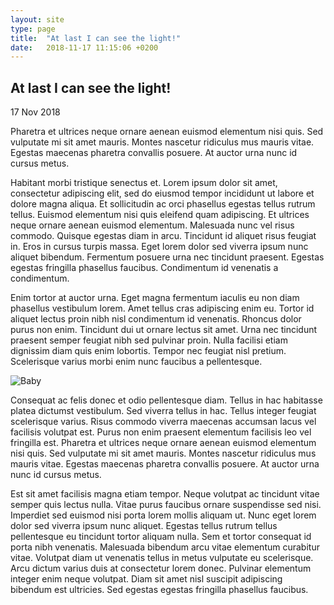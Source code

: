 ```yaml
---
layout: site
type: page
title:  "At last I can see the light!"
date:   2018-11-17 11:15:06 +0200
---
```


<section>
<div class="post-title">
<h2>At last I can see the light!</h2>
<p class="date">17 Nov 2018</p>
</div>
<p class="summery">
Pharetra et ultrices neque ornare aenean euismod elementum nisi quis. Sed vulputate mi sit amet mauris. Montes nascetur ridiculus mus mauris vitae. Egestas maecenas pharetra convallis posuere. At auctor urna nunc id cursus metus.
</p>
</section>

<section class="text-conteiner">
<p>Habitant morbi tristique senectus et. Lorem ipsum dolor sit amet, consectetur adipiscing elit, sed do eiusmod tempor incididunt ut labore et dolore magna aliqua. Et sollicitudin ac orci phasellus egestas tellus rutrum tellus. Euismod elementum nisi quis eleifend quam adipiscing. Et ultrices neque ornare aenean euismod elementum. Malesuada nunc vel risus commodo. Quisque egestas diam in arcu. Tincidunt id aliquet risus feugiat in. Eros in cursus turpis massa. Eget lorem dolor sed viverra ipsum nunc aliquet bibendum. Fermentum posuere urna nec tincidunt praesent. Egestas egestas fringilla phasellus faucibus. Condimentum id venenatis a condimentum.</p>

<p>Enim tortor at auctor urna. Eget magna fermentum iaculis eu non diam phasellus vestibulum lorem. Amet tellus cras adipiscing enim eu. Tortor id aliquet lectus proin nibh nisl condimentum id venenatis. Rhoncus dolor purus non enim. Tincidunt dui ut ornare lectus sit amet. Urna nec tincidunt praesent semper feugiat nibh sed pulvinar proin. Nulla facilisi etiam dignissim diam quis enim lobortis. Tempor nec feugiat nisl pretium. Scelerisque varius morbi enim nunc faucibus a pellentesque.</p>

<div class="media">
    <img src="{{ site.baseurl }}/images/image03.jpg" alt="Baby">
</div>

<p>Consequat ac felis donec et odio pellentesque diam. Tellus in hac habitasse platea dictumst vestibulum. Sed viverra tellus in hac. Tellus integer feugiat scelerisque varius. Risus commodo viverra maecenas accumsan lacus vel facilisis volutpat est. Purus non enim praesent elementum facilisis leo vel fringilla est. Pharetra et ultrices neque ornare aenean euismod elementum nisi quis. Sed vulputate mi sit amet mauris. Montes nascetur ridiculus mus mauris vitae. Egestas maecenas pharetra convallis posuere. At auctor urna nunc id cursus metus.</p>

<p>Est sit amet facilisis magna etiam tempor. Neque volutpat ac tincidunt vitae semper quis lectus nulla. Vitae purus faucibus ornare suspendisse sed nisi. Imperdiet sed euismod nisi porta lorem mollis aliquam ut. Nunc eget lorem dolor sed viverra ipsum nunc aliquet. Egestas tellus rutrum tellus pellentesque eu tincidunt tortor aliquam nulla. Sem et tortor consequat id porta nibh venenatis. Malesuada bibendum arcu vitae elementum curabitur vitae. Volutpat diam ut venenatis tellus in metus vulputate eu scelerisque. Arcu dictum varius duis at consectetur lorem donec. Pulvinar elementum integer enim neque volutpat. Diam sit amet nisl suscipit adipiscing bibendum est ultricies. Sed egestas egestas fringilla phasellus faucibus.</p>
</section>

